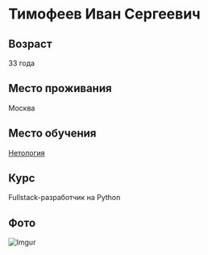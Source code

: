 # Тимофеев Иван Сергеевич

## Возраст
33 года

## Место проживания
Москва

## Место обучения
[Нетология](https://netology.ru) 

## Курс
Fullstack-разработчик на Python

## Фото
![Imgur](https://i.imgur.com/C2ZY4Zq.jpg)

 

